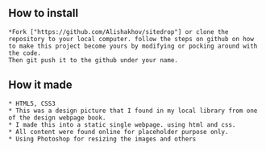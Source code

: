 ## How to install

    *Fork ["https://github.com/Alishakhov/sitedrop"] or clone the repository to your local computer. follow the steps on github on how to make this project become yours by modifying or pocking around with the code.
    Then git push it to the github under your name. 

## How it made

    * HTML5, CSS3
    * This was a design picture that I found in my local library from one of the design webpage book.
    * I made this into a static single webpage. using html and css.
    * All content were found online for placeholder purpose only.
    * Using Photoshop for resizing the images and others